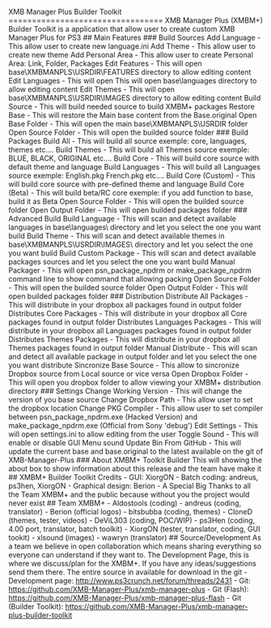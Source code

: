 XMB Manager Plus Builder Toolkit =================================  XMB Manager Plus (XMBM+) Builder Toolkit is a application that allow user to create custom XMB Manager Plus for PS3  ## Main Features  ### Build Sources  Add Language - This allow user to create new language.ini  Add Theme - This allow user to create new theme  Add Personal Area - This allow user to create Personal Area: Link, Folder, Packages  Edit Features - This will open base\XMBMANPLS\USRDIR\FEATURES directory to allow editing content  Edit Languages - This will open This will open base\languages directory to allow editing content  Edit Themes - This will open base\XMBMANPLS\USRDIR\IMAGES directory to allow editing content  Build Source - This will build needed source to build XMBM+ packages  Restore Base - This will restore the Main base content from the Base.original  Open Base Folder - This will open the main base\XMBMANPLS\USRDIR folder  Open Source Folder - This will open the builded source folder  ### Build Packages  Build All - This will build all source exemple: core, languages, themes etc....  Build Themes - This will build all Themes source exemple: BLUE, BLACK, ORIGINAL etc....  Build Core - This will build core source with default theme and language  Build Languages - This will build all Languages source exemple: English.pkg French.pkg etc....  Build Core (Custom) - This will build core source with pre-defined theme and language  Build Core (Beta) - This will build beta/RC core exemple: if you add function to base, build it as Beta  Open Source Folder - This will open the builded source folder  Open Output Folder - This will open builded packages folder  ### Advanced Build  Build Language - This will scan and detect available languages in base\languages\ directory and let you select the one you want build  Build Theme - This will scan and detect available themes in base\XMBMANPLS\USRDIR\IMAGES\ directory and let you select the one you want build  Build Custom Package - This will scan and detect available packages sources and let you select the one you want build  Manual Packager - This will open psn_package_npdrm or make_package_npdrm command line to show command that allowing packing  Open Source Folder - This will open the builded source folder  Open Output Folder - This will open builded packages folder  ### Distribution  Distribute All Packages - This will distribute in your dropbox all packages found in output folder  Distributes Core Packages - This will distribute in your dropbox all Core packages found in output folder  Distributes Languages Packages - This will distribute in your dropbox all Languages packages found in output folder  Distributes Themes Packages - This will distribute in your dropbox all Themes packages found in output folder  Manual Distribute - This will scan and detect all available package in output folder and let you select the one you want distribute  Sincronize Base Source - This allow to sincronize Dropbox source from Local source or vice versa  Open Dropbox Folder - This will open you dropbox folder to allow viewing your XMBM+ distribution directory  ### Settings  Change Working Version - This will change the version of you base source  Change Dropbox Path - This allow user to set the dropbox location  Change PKG Compiler - This allow user to set compiler between psn_package_npdrm.exe (Hacked Version) and make_package_npdrm.exe (Official from Sony 'debug')  Edit Settings - This will open settings.ini to allow editing from the user  Toggle Sound - This will enable or disable GUI Menu sound  Update Bin From GitHub - This will update the current base and base.original to the latest available on the git of XMB-Manager-Plus  ### About XMBM+ Toolkit Builder  This will showing the about box to show information about this release and the team have make it  ## XMBM+ Builder Toolkit Credits  -  GUI: XiorgON -  Batch coding: andreus, ps3hen, XiorgON -  Graphical design: Berion  -  A Special Big Thanks to all the Team XMBM+ and the public because without you the project would never exist  ## Team XMBM+  -  Aldostools (coding) -  andreus (coding, translator) -  Berion (official logos) -  bitsbubba (coding, themes) -  CloneD (themes, tester, videos) -  DeViL303 (coding, POC/WIP) -  ps3Hen (coding, 4.00 port, translator, batch toolkit) -  XiorgON (tester, translator, coding, GUI tookit) -  xlsound (images) -  wawryn (translator)  ## Source/Development  As a team we believe in open collaboration which means sharing everything so everyone can understand if they want to.  The Development Page, this is where we discuss/plan for the XMBM+. If you have any ideas/suggestions send them there.  The entire source in available for download in the git  -  Development page: http://www.ps3crunch.net/forum/threads/2431 -  Git: https://github.com/XMB-Manager-Plus/xmb-manager-plus -  Git (Flash): https://github.com/XMB-Manager-Plus/xmb-manager-plus-flash -  Git (Builder Toolkit): https://github.com/XMB-Manager-Plus/xmb-manager-plus-builder-toolkit 